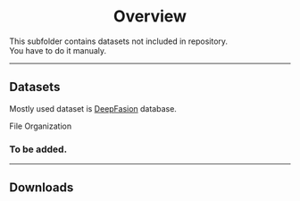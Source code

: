 <center>

Overview
====

</center>

This subfolder contains datasets  not included in repository. <br>
You have to do it manualy.

---

Datasets
----

Mostly used dataset is [DeepFasion](http://mmlab.ie.cuhk.edu.hk/projects/DeepFashion.html) database.

 File Organization

### To be added. 

--- 

Downloads
----

<!-- ---  -->